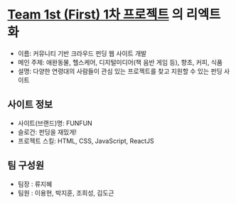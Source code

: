 # [Team 1st (First) 1차 프로젝트](https://github.com/kinari4041/funfun) 의 리엑트화
+ 이름: 커뮤니티 기반 크라우드 펀딩 웹 사이트 개발
+ 메인 주제: 애완동물, 헬스케어, 디지털미디어(책 음반 게임 등), 향초, 커피, 식품
+ 설명: 다양한 연령대의 사람들이 관심 있는 프로젝트를 찾고 지원할 수 있는 펀딩 사이트

## 사이트 정보
+ 사이트(브랜드)명: FUNFUN 
+ 슬로건: 펀딩을 재밌게!
+ 프로젝트 스킬: HTML, CSS, JavaScript, ReactJS

## 팀 구성원
+ 팀장 : 류지혜
+ 팀원 : 이용현, 박지훈, 조희성, 김도근
